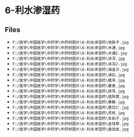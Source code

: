 # 6-利水渗湿药

## Files

- `F:/医学\中国医学\中药学\中药材图片\6-利水渗湿药\地肤子.jpg`
- `F:/医学\中国医学\中药学\中药材图片\6-利水渗湿药\木通.jpg`
- `F:/医学\中国医学\中药学\中药材图片\6-利水渗湿药\木通2.jpg`
- `F:/医学\中国医学\中药学\中药材图片\6-利水渗湿药\泽泻.jpg`
- `F:/医学\中国医学\中药学\中药材图片\6-利水渗湿药\泽泻2.jpg`
- `F:/医学\中国医学\中药学\中药材图片\6-利水渗湿药\海金沙.jpg`
- `F:/医学\中国医学\中药学\中药材图片\6-利水渗湿药\滑石.jpg`
- `F:/医学\中国医学\中药学\中药材图片\6-利水渗湿药\猪苓.jpg`
- `F:/医学\中国医学\中药学\中药材图片\6-利水渗湿药\瞿麦.jpg`
- `F:/医学\中国医学\中药学\中药材图片\6-利水渗湿药\茯苓.jpg`
- `F:/医学\中国医学\中药学\中药材图片\6-利水渗湿药\茵陈蒿.jpg`
- `F:/医学\中国医学\中药学\中药材图片\6-利水渗湿药\萆薢.jpg`
- `F:/医学\中国医学\中药学\中药材图片\6-利水渗湿药\薏苡仁.jpg`
- `F:/医学\中国医学\中药学\中药材图片\6-利水渗湿药\虎杖.jpg`
- `F:/医学\中国医学\中药学\中药材图片\6-利水渗湿药\车前子.jpg`
- `F:/医学\中国医学\中药学\中药材图片\6-利水渗湿药\金钱草.jpg`
- `F:/医学\中国医学\中药学\中药材图片\6-利水渗湿药\香加皮.jpg`
